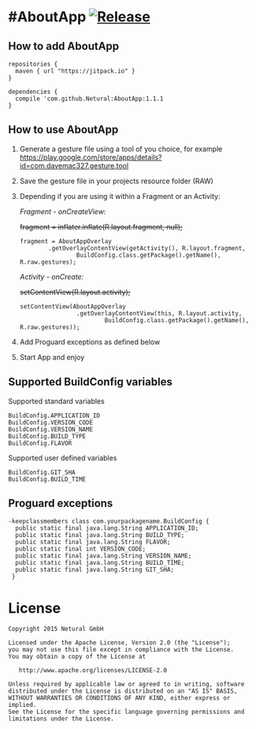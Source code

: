 #AboutApp [![Release](https://img.shields.io/github/tag/Netural/AboutApp.svg?label=JitPack%20Maven)](https://jitpack.io/#Netural/AboutApp)
========


How to add AboutApp
--------

```
repositories { 
  maven { url "https://jitpack.io" }
}

dependencies {
  compile 'com.github.Netural:AboutApp:1.1.1
}
```

How to use AboutApp
--------

1. Generate a gesture file using a tool of you choice, for example https://play.google.com/store/apps/details?id=com.davemac327.gesture.tool
2. Save the gesture file in your projects resource folder (RAW)
3. Depending if you are using it within a Fragment or an Activity:

	*Fragment - onCreateView:*
	
	~~fragment = inflater.inflate(R.layout.fragment, null);~~
	
	```
	fragment = AboutAppOverlay
	        .getOverlayContentView(getActivity(), R.layout.fragment,
	                BuildConfig.class.getPackage().getName(), R.raw.gestures);
	```
	
	*Activity - onCreate:* 
	
	~~setContentView(R.layout.activity);~~
	
	```
	setContentView(AboutAppOverlay
	                .getOverlayContentView(this, R.layout.activity,
	                        BuildConfig.class.getPackage().getName(), R.raw.gestures));
	```

4. Add Proguard exceptions as defined below
5. Start App and enjoy

Supported BuildConfig variables
--------

Supported standard variables

```
BuildConfig.APPLICATION_ID
BuildConfig.VERSION_CODE
BuildConfig.VERSION_NAME
BuildConfig.BUILD_TYPE
BuildConfig.FLAVOR
```

Supported user defined variables

```
BuildConfig.GIT_SHA
BuildConfig.BUILD_TIME
```

Proguard exceptions
--------

```
-keepclassmembers class com.yourpackagename.BuildConfig {
  public static final java.lang.String APPLICATION_ID;
  public static final java.lang.String BUILD_TYPE;
  public static final java.lang.String FLAVOR;
  public static final int VERSION_CODE;
  public static final java.lang.String VERSION_NAME;
  public static final java.lang.String BUILD_TIME;
  public static final java.lang.String GIT_SHA;
 }
```

License
=======

    Copyright 2015 Netural GmbH

    Licensed under the Apache License, Version 2.0 (the "License");
    you may not use this file except in compliance with the License.
    You may obtain a copy of the License at

       http://www.apache.org/licenses/LICENSE-2.0

    Unless required by applicable law or agreed to in writing, software
    distributed under the License is distributed on an "AS IS" BASIS,
    WITHOUT WARRANTIES OR CONDITIONS OF ANY KIND, either express or implied.
    See the License for the specific language governing permissions and
    limitations under the License.
